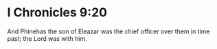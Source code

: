 # I Chronicles 9:20

And Phinehas the son of Eleazar was the chief officer over them in time past; the Lord was with him.
